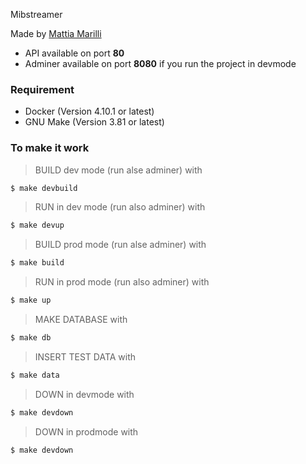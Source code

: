 
Mibstreamer

Made by [Mattia Marilli](https://github.com/mattiamarilli)

 - API available on port **80**
 - Adminer available on port **8080** if you run the project in devmode

### Requirement
 - Docker (Version 4.10.1 or latest)
 - GNU Make (Version 3.81 or latest)
 
### To make it work
> BUILD dev mode (run alse adminer) with
```sh
$ make devbuild
```
> RUN in dev mode (run also adminer) with
```sh
$ make devup
```
> BUILD prod mode (run alse adminer) with
```sh
$ make build
```
> RUN in prod mode (run also adminer) with
```sh
$ make up
```
> MAKE DATABASE with
```sh
$ make db
```
> INSERT TEST DATA with
```sh
$ make data
```
> DOWN in devmode with
```sh
$ make devdown
```
> DOWN in prodmode with
```sh
$ make devdown
```
